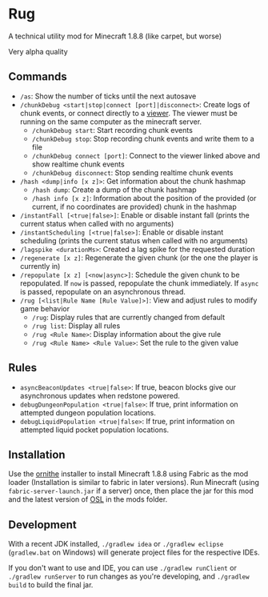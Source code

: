 # Rug
A technical utility mod for Minecraft 1.8.8 (like carpet, but worse)

Very alpha quality

## Commands
- `/as`: Show the number of ticks until the next autosave
- `/chunkDebug <start|stop|connect [port]|disconnect>`: Create logs of chunk events, or connect directly to a [viewer](https://github.com/rpm0618/mc_utils). The viewer must be running on the same computer as the minecraft server.
  - `/chunkDebug start`: Start recording chunk events
  - `/chunkDebug stop`: Stop recording chunk events and write them to a file
  - `/chunkDebug connect [port]`: Connect to the viewer linked above and show realtime chunk events
  - `/chunkDebug disconnect`: Stop sending realtime chunk events
- `/hash <dump|info [x z]>`: Get information about the chunk hashmap
  - `/hash dump`: Create a dump of the chunk hashmap
  - `/hash info [x z]`: Information about the position of the provided (or current, if no coordinates are provided) chunk in the hashmap
- `/instantFall [<true|false>]`: Enable or disable instant fall (prints the current status when called with no arguments)
- `/instantScheduling [<true|false>]`: Enable or disable instant scheduling (prints the current status when called with no arguments)
- `/lagspike <durationMs>`: Created a lag spike for the requested duration
- `/regenerate [x z]`: Regenerate the given chunk (or the one the player is currently in)
- `/repopulate [x z] [<now|async>]`: Schedule the given chunk to be repopulated. If `now` is passed, repopulate the chunk immediately. If `async` is passed, repopulate on an asynchronous thread.
- `/rug [<list|Rule Name [Rule Value]>]`: View and adjust rules to modify game behavior
  - `/rug`: Display rules that are currently changed from default
  - `/rug list`: Display all rules
  - `/rug <Rule Name>`: Display information about the give rule
  - `/rug <Rule Name> <Rule Value>`: Set the rule to the given value

## Rules
- `asyncBeaconUpdates <true|false>`: If true, beacon blocks give our asynchronous updates when redstone powered.
- `debugDungeonPopulation <true|false>`: If true, print information on attempted dungeon population locations.
- `debugLiquidPopulation <true|false>`: If true, print information on attempted liquid pocket population locations.

## Installation
Use the [ornithe](https://ornithemc.net/) installer to install Minecraft 1.8.8 using Fabric as the mod loader (Installation is similar to fabric in later versions). 
Run Minecraft (using `fabric-server-launch.jar` if a server) once, then place the jar for this mod and the latest version of [OSL](https://modrinth.com/mod/osl) in the mods folder.

## Development
With a recent JDK installed, `./gradlew idea` or `./gradlew eclipse` (`gradlew.bat` on Windows) will generate project files for the respective IDEs.

If you don't want to use and IDE, you can use `./gradlew runClient` or `./gradlew runServer` to run changes as you're developing, and `./gradlew build` to build the final jar.
